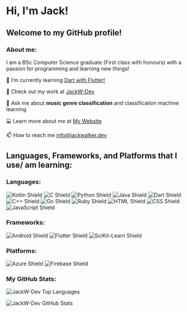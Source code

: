 # Hi, I'm Jack!

## Welcome to my GitHub profile!

### About me:
I am a BSc Computer Science graduate (First class with honours) with a passion for programming and learning new things!

🎯 I’m currently learning [Dart with Flutter!](https://flutter.dev/)

📝 Check out my work at [JackW-Dev](https://github.com/JackW-Dev?tab=repositories)

💬 Ask me about <b>music genre classification</b> and classification machine learning.

💻 Learn more about me at [My Website](https://jackwalker.dev/)

📫 How to reach me info@jackwalker.dev

## Languages, Frameworks, and Platforms that I use/ am learning:

### Languages:

![Kotlin Shield](https://img.shields.io/badge/Code-Kotlin-teal?style=flat-square&logoColor=white&logo=Kotlin)
![C Shield](https://img.shields.io/badge/Code-C-teal?style=flat-square&logoColor=white&logo=C)
![Python Shield](https://img.shields.io/badge/Code-Python-teal?style=flat-square&logoColor=white&logo=Python)
![Java Shield](https://img.shields.io/badge/Code-Java-teal?style=flat-square&logoColor=whitee&logo=Java)
![Dart Shield](https://img.shields.io/badge/Code-Dart-teal?style=flat-square&logoColor=white&logo=Dart)
![C++ Shield](https://img.shields.io/badge/Code-C++-teal?style=flat-square&logoColor=white&logo=C%2b%2b)
![Go Shield](https://img.shields.io/badge/Code-Go-teal?style=flat-square&logoColor=white&logo=Go)
![Ruby Shield](https://img.shields.io/badge/Code-Ruby-teal?style=flat-square&logoColor=white&logo=Ruby)
![HTML Shield](https://img.shields.io/badge/Code-HTML-teal?style=flat-square&logoColor=white&logo=HTML5)
![CSS Shield](https://img.shields.io/badge/Code-CSS-teal?style=flat-square&logoColor=white&logo=CSS3)
![JavaScript Shield](https://img.shields.io/badge/Code-JavaScript-teal?style=flat-square&logoColor=white&logo=JavaScript)


### Frameworks:

![Android Shield](https://img.shields.io/badge/Framework-Android-mediumpurple?style=flat-square&logoColor=white&logo=Android)
![Flutter Shield](https://img.shields.io/badge/Framework-Flutter-mediumpurple?style=flat-square&logoColor=white&logo=Flutter)
![SciKit-Learn Shield](https://img.shields.io/badge/Framework-SciKit--Learn-mediumpurple?style=flat-square&logoColor=white&logo=SciKit-Learn)

### Platforms:

![Azure Shield](https://img.shields.io/badge/Platform-Azure-indigo?style=flat-square&logoColor=white&logo=Microsoft-Azure)
![Firebase Shield](https://img.shields.io/badge/Platform-Firebase-indigo?style=flat-square&logoColor=white&logo=Firebase)

### My GitHub Stats:

![JackW-Dev Top Languages](https://github-readme-stats.vercel.app/api/top-langs/?username=JackW-Dev&theme=onedark&show_icons=true&layout=compact&langs_count=8&hide=javascript,html,css)

![JackW-Dev GitHub Stats](https://github-readme-stats.vercel.app/api?username=JackW-Dev&theme=onedark&show_icons=true&&count_private=true&include_all_commits=true)
